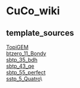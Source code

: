 # CuCo_wiki
## template_sources
[TopiGEM](http://igem.org/wiki/index.php?title=Template:TopiGEM&action=edit)\
[btzero_11_Bondy](http://www.cssmoban.com/cssthemes/6842.shtml)\
[sbtp_35_bdh](http://www.cssmoban.com/cssthemes/6794.shtml)\
[sbtp_43_qe](http://www.cssmoban.com/cssthemes/6802.shtml)\
[sbtp_55_perfect](http://www.cssmoban.com/cssthemes/6895.shtml)\
[sstp_5_Quatro](http://www.cssmoban.com/cssthemes/6882.shtml)\
